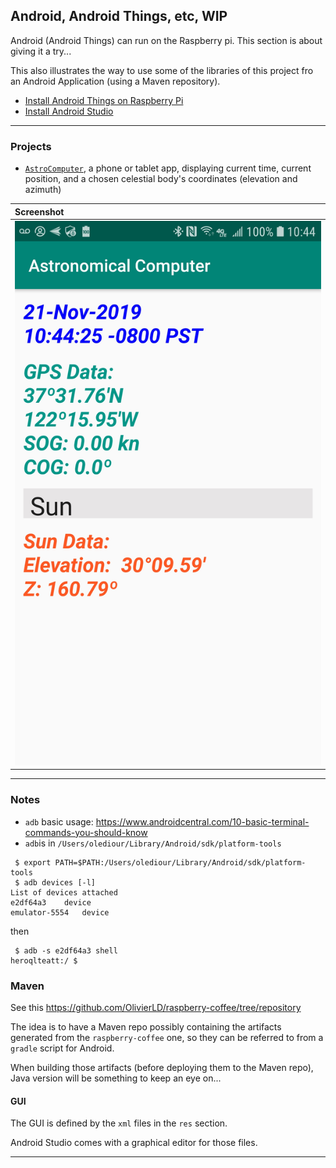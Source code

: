 ## Android, Android Things, etc, WIP
Android (Android Things) can run on the Raspberry pi.
This section is about giving it a try...

This also illustrates the way to use some of the libraries of this project
fro an Android Application (using a Maven repository).

- [Install Android Things on Raspberry Pi](https://developer.android.com/things/hardware/raspberrypi)
- [Install Android Studio](https://developer.android.com/studio/install)

---
### Projects
- [`AstroComputer`](./AstroComputer), a phone or tablet app, displaying current time, current position, and a chosen celestial body's coordinates (elevation and azimuth)

| Screenshot |
|:-----------|
| ![Astro](./Screenshot_Astro_Computer.jpg) |

---

### Notes
- `adb` basic usage: <https://www.androidcentral.com/10-basic-terminal-commands-you-should-know>
- `adb`is in `/Users/olediour/Library/Android/sdk/platform-tools`

```
 $ export PATH=$PATH:/Users/olediour/Library/Android/sdk/platform-tools
 $ adb devices [-l]
List of devices attached
e2df64a3	device
emulator-5554	device
```
then
```
 $ adb -s e2df64a3 shell
heroqlteatt:/ $ 
```

### Maven
See this <https://github.com/OlivierLD/raspberry-coffee/tree/repository>

The idea is to have a Maven repo possibly containing the artifacts generated from the `raspberry-coffee` one,
so they can be referred to from a `gradle` script for Android.

When building those artifacts (before deploying them to the Maven repo), Java version will be something to keep an eye on... 

#### GUI
The GUI is defined by the `xml` files in the `res` section.

Android Studio comes with a graphical editor for those files.

---
